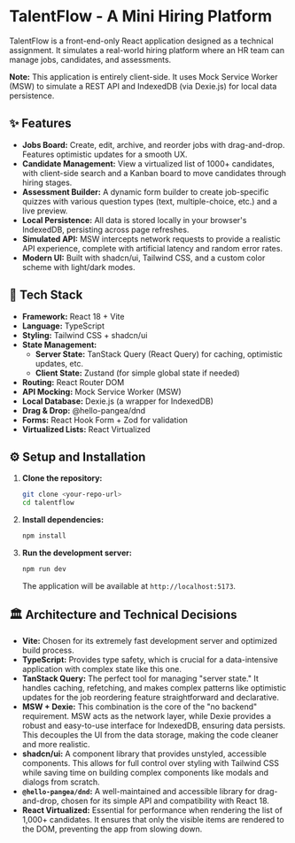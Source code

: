 # TalentFlow - A Mini Hiring Platform

TalentFlow is a front-end-only React application designed as a technical assignment. It simulates a real-world hiring platform where an HR team can manage jobs, candidates, and assessments.

**Note:** This application is entirely client-side. It uses Mock Service Worker (MSW) to simulate a REST API and IndexedDB (via Dexie.js) for local data persistence.

## ✨ Features

*   **Jobs Board:** Create, edit, archive, and reorder jobs with drag-and-drop. Features optimistic updates for a smooth UX.
*   **Candidate Management:** View a virtualized list of 1000+ candidates, with client-side search and a Kanban board to move candidates through hiring stages.
*   **Assessment Builder:** A dynamic form builder to create job-specific quizzes with various question types (text, multiple-choice, etc.) and a live preview.
*   **Local Persistence:** All data is stored locally in your browser's IndexedDB, persisting across page refreshes.
*   **Simulated API:** MSW intercepts network requests to provide a realistic API experience, complete with artificial latency and random error rates.
*   **Modern UI:** Built with shadcn/ui, Tailwind CSS, and a custom color scheme with light/dark modes.

## 🚀 Tech Stack

*   **Framework:** React 18 + Vite
*   **Language:** TypeScript
*   **Styling:** Tailwind CSS + shadcn/ui
*   **State Management:**
    *   **Server State:** TanStack Query (React Query) for caching, optimistic updates, etc.
    *   **Client State:** Zustand (for simple global state if needed)
*   **Routing:** React Router DOM
*   **API Mocking:** Mock Service Worker (MSW)
*   **Local Database:** Dexie.js (a wrapper for IndexedDB)
*   **Drag & Drop:** @hello-pangea/dnd
*   **Forms:** React Hook Form + Zod for validation
*   **Virtualized Lists:** React Virtualized

## ⚙️ Setup and Installation

1.  **Clone the repository:**
    ```bash
    git clone <your-repo-url>
    cd talentflow
    ```

2.  **Install dependencies:**
    ```bash
    npm install
    ```

3.  **Run the development server:**
    ```bash
    npm run dev
    ```
    The application will be available at `http://localhost:5173`.

## 🏛️ Architecture and Technical Decisions

*   **Vite:** Chosen for its extremely fast development server and optimized build process.
*   **TypeScript:** Provides type safety, which is crucial for a data-intensive application with complex state like this one.
*   **TanStack Query:** The perfect tool for managing "server state." It handles caching, refetching, and makes complex patterns like optimistic updates for the job reordering feature straightforward and declarative.
*   **MSW + Dexie:** This combination is the core of the "no backend" requirement. MSW acts as the network layer, while Dexie provides a robust and easy-to-use interface for IndexedDB, ensuring data persists. This decouples the UI from the data storage, making the code cleaner and more realistic.
*   **shadcn/ui:** A component library that provides unstyled, accessible components. This allows for full control over styling with Tailwind CSS while saving time on building complex components like modals and dialogs from scratch.
*   **`@hello-pangea/dnd`:** A well-maintained and accessible library for drag-and-drop, chosen for its simple API and compatibility with React 18.
*   **React Virtualized:** Essential for performance when rendering the list of 1,000+ candidates. It ensures that only the visible items are rendered to the DOM, preventing the app from slowing down.
